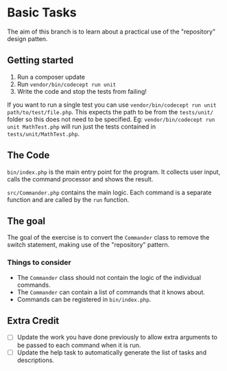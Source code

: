 Basic Tasks
===========

The aim of this branch is to learn about a practical use of the "repository" design patten.

## Getting started

1. Run a composer update
2. Run `vendor/bin/codecept run unit`
3. Write the code and stop the tests from failing!

If you want to run a single test you can use `vendor/bin/codecept run unit path/to/test/file.php`. This expects the path
to be from the `tests/unit/` folder so this does not need to be specified. Eg: `vendor/bin/codecept run unit MathTest.php`
will run just the tests contained in `tests/unit/MathTest.php`.

## The Code

`bin/index.php` is the main entry point for the program.
It collects user input, calls the command processor and shows the result.

`src/Commander.php` contains the main logic. Each command is a separate function and are called by the `run` function.

## The goal

The goal of the exercise is to convert the `Commander` class to remove the switch statement, making use of the "repository"
pattern.

### Things to consider

 - The `Commander` class should not contain the logic of the individual commands.
 - The `Commander` can contain a list of commands that it knows about.
 - Commands can be registered in `bin/index.php`.

## Extra Credit

 - [ ] Update the work you have done previously to allow extra arguments to be passed to each command when it is run.
 - [ ] Update the help task to automatically generate the list of tasks and descriptions.
